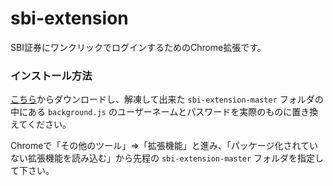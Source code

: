 # sbi-extension
SBI証券にワンクリックでログインするためのChrome拡張です。

### インストール方法

[こちら](https://github.com/tynmarket/sbi-extension/archive/master.zip)からダウンロードし、解凍して出来た `sbi-extension-master` フォルダの中にある `background.js` のユーザーネームとパスワードを実際のものに置き換えてください。

Chromeで「その他のツール」⇒「拡張機能」と進み、「パッケージ化されていない拡張機能を読み込む」から先程の `sbi-extension-master` フォルダを指定して下さい。
